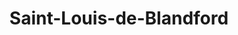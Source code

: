 ---
title: Saint-Louis-de-Blandford
url: /saint-louis-de-blandford/
latitude: 46.266
longitude: -72.027
---